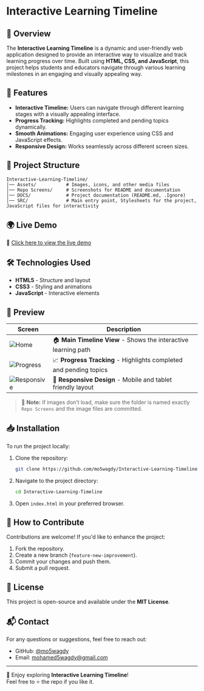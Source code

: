 # Interactive Learning Timeline

## 📌 Overview
The **Interactive Learning Timeline** is a dynamic and user-friendly web application designed to provide an interactive way to visualize and track learning progress over time. Built using **HTML, CSS, and JavaScript**, this project helps students and educators navigate through various learning milestones in an engaging and visually appealing way.

## 🚀 Features
- **Interactive Timeline:** Users can navigate through different learning stages with a visually appealing interface.
- **Progress Tracking:** Highlights completed and pending topics dynamically.
- **Smooth Animations:** Engaging user experience using CSS and JavaScript effects.
- **Responsive Design:** Works seamlessly across different screen sizes.

## 📂 Project Structure
```
Interactive-Learning-Timeline/
│── Assets/           # Images, icons, and other media files
│── Repo Screens/     # Screenshots for README and documentation
│── DOCS/             # Project documentation (README.md, .Ignore)
│── SRC/              # Main entry point, Stylesheets for the project, JavaScript files for interactivity
```

## 🌍 Live Demo
🔗 [Click here to view the live demo](https://mo5wagdy.github.io/Interactive-Learning-Timeline/index.html)

## 🛠 Technologies Used
- **HTML5** - Structure and layout
- **CSS3** - Styling and animations
- **JavaScript** - Interactive elements

## 📸 Preview

| Screen | Description |
|--------|-------------|
| ![Home](Repo%20Screens/screenshot1.png) | 🏠 **Main Timeline View** - Shows the interactive learning path |
| ![Progress](Repo%20Screens/screenshot2.png) | 📈 **Progress Tracking** - Highlights completed and pending topics |
| ![Responsive](Repo%20Screens/screenshot3.png) | 📱 **Responsive Design** - Mobile and tablet friendly layout |

> 📌 **Note:** If images don’t load, make sure the folder is named exactly `Repo Screens` and the image files are committed.

## 📥 Installation
To run the project locally:
1. Clone the repository:
   ```sh
   git clone https://github.com/mo5wagdy/Interactive-Learning-Timeline.git
   ```
2. Navigate to the project directory:
   ```sh
   cd Interactive-Learning-Timeline
   ```
3. Open `index.html` in your preferred browser.

## 🤝 How to Contribute
Contributions are welcome! If you'd like to enhance the project:
1. Fork the repository.
2. Create a new branch (`feature-new-improvement`).
3. Commit your changes and push them.
4. Submit a pull request.

## 📄 License
This project is open-source and available under the **MIT License**.

## 📬 Contact
For any questions or suggestions, feel free to reach out:
- GitHub: [@mo5wagdy](https://github.com/mo5wagdy)
- Email: [mohamed5wagdy@gmail.com](mailto:mohamed5wagdy@gmail.com)

---

🎉 Enjoy exploring **Interactive Learning Timeline**!  
Feel free to ⭐ the repo if you like it.
